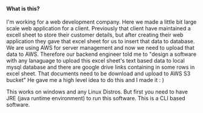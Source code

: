 #### What is this?
I'm working for a web development company. Here we made a little bit large scale web application for a client. Previously that client have maintained a excell sheet to store their customer details, but after creating their web application they gave that excel sheet for us to insert that data to database. We are using AWS for server management and now we need to upload that data to AWS. 
Therefore our backend engineer told me to "design a software with any lanaguage to upload this excel sheet's text based data to local mysql database and there are google drive links containing in some rows in excel sheet. That documents need to be download and upload to AWS S3 bucket"
He gave me a high level idea to do this and I made it : )

This works on windows and any Linux Distros. But first you need to have JRE (java runtime environment) to run this software. This is a CLI based software.
